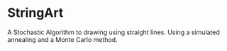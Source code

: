 # StringArt
A Stochastic Algorithm to drawing using straight lines. Using a simulated annealing and a Monte Carlo method.
